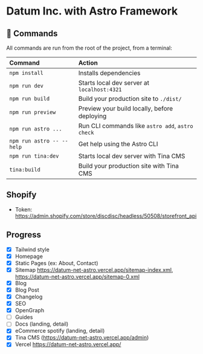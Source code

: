 # Datum Inc. with Astro Framework


## 🧞 Commands

All commands are run from the root of the project, from a terminal:

| Command                   | Action                                           |
| :------------------------ | :----------------------------------------------- |
| `npm install`             | Installs dependencies                            |
| `npm run dev`             | Starts local dev server at `localhost:4321`      |
| `npm run build`           | Build your production site to `./dist/`          |
| `npm run preview`         | Preview your build locally, before deploying     |
| `npm run astro ...`       | Run CLI commands like `astro add`, `astro check` |
| `npm run astro -- --help` | Get help using the Astro CLI                     |
| `npm run tina:dev`        | Starts local dev server with Tina CMS            |
| `tina:build`              | Build your production site with Tina CMS         |

## Shopify
- Token: https://admin.shopify.com/store/discdisc/headless/50508/storefront_api


## Progress

- [x] Tailwind style
- [x] Homepage
- [x] Static Pages (ex: About, Contact)
- [x] Sitemap https://datum-net-astro.vercel.app/sitemap-index.xml, https://datum-net-astro.vercel.app/sitemap-0.xml
- [x] Blog
- [x] Blog Post
- [x] Changelog
- [x] SEO
- [x] OpenGraph
- [ ] Guides
- [ ] Docs (landing, detail)
- [x] eCommerce spotify (landing, detail)
- [x] Tina CMS (https://datum-net-astro.vercel.app/admin)
- [x] Vercel https://datum-net-astro.vercel.app/
